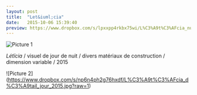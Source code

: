 ```yaml
---
layout: post
title:  "Let&iuml;cia"
date:   2015-10-06 15:39:40
preview: https://www.dropbox.com/s/lpxxpp4rkbx75wi/L%C3%A9t%C3%AFcia_nuit_2015.jpg?raw=1
---
```


![Picture 1](https://www.dropbox.com/s/lpxxpp4rkbx75wi/L%C3%A9t%C3%AFcia_nuit_2015.jpg?raw=1)

<span style="font-style: italic;">L&eacute;t&iuml;cia</span>   / visuel de jour de nuit / divers mat&eacute;riaux de construction / dimension variable / 2015

![Picture 2] (https://www.dropbox.com/s/np6n4ph2g76hxdf/L%C3%A9t%C3%AFcia_d%C3%A9tail_jour_2015.jpg?raw=1)